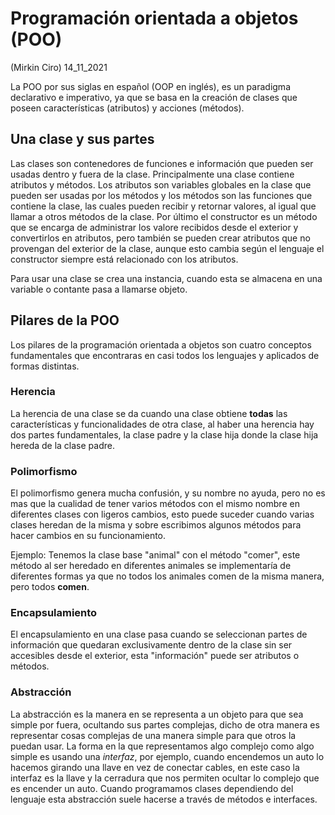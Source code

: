 # Programación orientada a objetos (POO) 
(Mirkin Ciro) 14_11_2021

La POO por sus siglas en español (OOP en inglés), es un paradigma declarativo e imperativo, ya que se basa en la creación de clases que poseen características (atributos) y acciones (métodos).

## Una clase y sus partes 

Las clases son contenedores de funciones e información que pueden ser usadas dentro y fuera de la clase. Principalmente una clase contiene atributos y métodos. Los atributos son variables globales en la clase que pueden ser usadas por los métodos y los métodos son las funciones que contiene la clase, las cuales pueden recibir y retornar valores, al igual que llamar a otros métodos de la clase. Por último el constructor es un método que se encarga de administrar los valore recibidos desde el exterior y convertirlos en atributos, pero también se pueden crear atributos que no provengan del exterior de la clase, aunque esto cambia según el lenguaje el constructor siempre está relacionado con los atributos.

Para usar una clase se crea una instancia, cuando esta se almacena en una variable o contante pasa a llamarse objeto.

## Pilares de la POO

Los pilares de la programación orientada a objetos son cuatro conceptos fundamentales que encontraras en casi todos los lenguajes y aplicados de formas distintas.

### Herencia 

La herencia de una clase se da cuando una clase obtiene **todas** las características y funcionalidades de otra clase, al haber una herencia hay dos partes fundamentales, la clase padre y la clase hija donde la clase hija hereda de la clase padre.

### Polimorfismo 

El polimorfismo genera mucha confusión, y su nombre no ayuda, pero no es mas que la cualidad de tener varios métodos con el mismo nombre en diferentes clases con ligeros cambios, esto puede suceder cuando varias clases heredan de la misma y sobre escribimos algunos métodos para hacer cambios en su funcionamiento.

Ejemplo: Tenemos la clase base "animal" con el método "comer", este método al ser heredado en diferentes animales se implementaría de diferentes formas ya que no todos los animales comen de la misma manera, pero todos **comen**.

### Encapsulamiento 

El encapsulamiento en una clase pasa cuando se seleccionan partes de información que quedaran exclusivamente dentro de la clase sin ser accesibles desde el exterior, esta "información" puede ser atributos o métodos.

### Abstracción 

La abstracción es la manera en se representa a un objeto para que sea simple por fuera, ocultando sus partes complejas, dicho de otra manera es representar cosas complejas de una manera simple para que otros la puedan usar. La forma en la que representamos algo complejo como algo simple es usando una *interfaz*, por ejemplo, cuando encendemos un auto lo hacemos girando una llave en vez de conectar cables, en este caso la interfaz es la llave y la cerradura que nos permiten ocultar lo complejo que es encender un auto. Cuando programamos clases dependiendo del lenguaje esta abstracción suele hacerse a través de métodos e interfaces.
